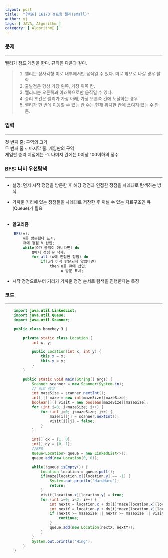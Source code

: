 ```yaml
---
layout: post
title:  "[백준] 16173 점프왕 쩰리(small)"
author: yj
tags: [ JAVA, Algorithm ]
category: [ Algorithm🧩 ]
---
```


### 문제
***
쩰리가 점프 게임을 한다. 규칙은 다음과 같다.
> 1. 쩰리는 정사각형 미로 내부에서만 움직일 수 있다. 미로 밖으로 나갈 경우 탈락
> 2. 출발점은 항상 가장 왼쪽, 가장 위쪽 칸.
> 3. 쩰리씨는 오른쪽과 아래쪽으로만 움직일 수 있다.
> 4. 승리 조건은 쩰리가 가장 아래, 가장 오른쪽 칸에 도달하는 경우
> 5. 젤리가 한 번에 이동할 수 있는 칸 수는 현재 위치한 칸에 쓰여져 있는 수 만큼.


### 입력
---
첫 번째 줄: 구역의 크기<br/>
두 번째 줄 ~ 마지막 줄: 게임판의 구역<br/>
게임판 승리 지점에는 -1. 나머지 칸에는 0이상 100이하의 정수<br/>

### BFS: 너비 우선탐색
---
- 설명: 먼저 시작 정점을 방문한 후 해당 정점과 인접한 정점을 차례대로 탐색하는 방식
- 가까운 거리에 있는 정점들을 차례대로 저장한 후 꺼낼 수 있는 자료구조인 큐(Queue)가 필요
<br/><br/>

- **알고리즘**
```java
    BFS(v):
        v를 방문했다 표시;
        큐에 정점 V 삽입;
        while(Q가 공백이 아니라면) do
            Q에서 정점 w 삭제;
            for all (w에 인접한 정점) do
                if(u가 아직 방문되지 않았다면)
                    then u를 큐에 삽입;
                         u 방문 표시;
```

- 시작 정점으로부터 거리가 가까운 정점 순서로 탐색을 진행한다는 특징

### 코드
---
```java
    import java.util.LinkedList;
    import java.util.Queue;
    import java.util.Scanner;

    public class homebey_3 {

        private static class Location {
            int x, y;

            public Location(int x, int y) {
                this.x = x;
                this.y = y;
            }
        }

        public static void main(String[] args) {
            Scanner scanner = new Scanner(System.in);
            // 미로 생성
            int mazeSize = scanner.nextInt();
            int[][] maze = new int[mazeSize][mazeSize];
            boolean[][] visit = new boolean[mazeSize][mazeSize];
            for (int i=0; i<mazeSize; i++) {
                for (int j=0; j<mazeSize; j++) {
                    maze[i][j] = scanner.nextInt();
                    visit[i][j] = false;
                }
            }

            int[] dx = {1, 0};
            int[] dy = {0, 1};
            //BFS
            Queue<Location> queue = new LinkedList<>();
            queue.add(new Location(0, 0));

            while(!queue.isEmpty()) {
                Location location = queue.poll();
                if(maze[location.x][location.y] == -1) {
                    System.out.println("HaruHaru");
                    return;
                }
                visit[location.x][location.y] = true;
                for (int i=0; i<2; i++) {
                    int nextX = location.x + dx[i]*maze[location.x][location.y];
                    int nextY = location.y + dy[i]*maze[location.x][location.y];
                    if (nextX >= mazeSize || nextY >= mazeSize || visit[nextX][nextY] == true) {
                        continue;
                    }
                    queue.add(new Location(nextX, nextY));
                }
            }
            System.out.println("Hing");
        }
    }
```